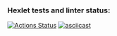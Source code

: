 ### Hexlet tests and linter status:
[![Actions Status](https://github.com/GLEXD/python-project-49/actions/workflows/hexlet-check.yml/badge.svg)](https://github.com/GLEXD/python-project-49/actions)
[![asciicast](https://asciinema.org/a/z0DlzErhJUMhwZVYJh0EpjzMa.svg)](https://asciinema.org/a/z0DlzErhJUMhwZVYJh0EpjzMa)
